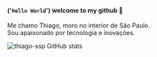 #### ('`Hello World`') __welcome to my github__ 👋
Me chamo Thiago, moro no interior de São Paulo.<br>
Sou apaixonado por tecnologia e inovações.

![thiago-ssp GitHub stats](https://github-readme-stats.vercel.app/api?username=thiago-ssp&show_icons=true&theme=transparent)


